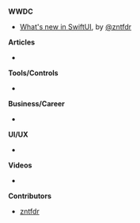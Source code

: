 
**WWDC**

* [What's new in SwiftUI](https://www.fivestars.blog/articles/swiftui-wwdc21/), by [@zntfdr](https://twitter.com/zntfdr)

**Articles**

* 

**Tools/Controls**

* 

**Business/Career**

* 

**UI/UX**

* 

**Videos**

* 

**Contributors**

* [zntfdr](https://github.com/zntfdr)
